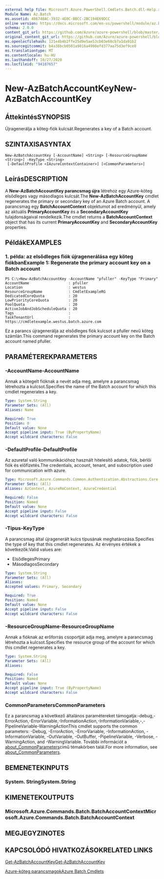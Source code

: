 ```yaml
---
external help file: Microsoft.Azure.PowerShell.Cmdlets.Batch.dll-Help.xml
Module Name: Az.Batch
ms.assetid: 486748AC-3932-4E0C-BBCC-2BC194E69DCC
online version: https://docs.microsoft.com/en-us/powershell/module/az.batch/new-azbatchaccountkey
schema: 2.0.0
content_git_url: https://github.com/Azure/azure-powershell/blob/master/src/Batch/Batch/help/New-AzBatchAccountKey.md
original_content_git_url: https://github.com/Azure/azure-powershell/blob/master/src/Batch/Batch/help/New-AzBatchAccountKey.md
ms.openlocfilehash: 121e4b4b2ffe25d9e5ae53cb03e60cb7a1da91b2
ms.sourcegitcommit: b4a38bcb0501a9016a4998efd377aa75d3ef9ce8
ms.translationtype: MT
ms.contentlocale: hu-HU
ms.lasthandoff: 10/27/2020
ms.locfileid: "94187657"
---
```

# <span data-ttu-id="8faa0-101">New-AzBatchAccountKey</span><span class="sxs-lookup"><span data-stu-id="8faa0-101">New-AzBatchAccountKey</span></span>

## <span data-ttu-id="8faa0-102">Áttekintés</span><span class="sxs-lookup"><span data-stu-id="8faa0-102">SYNOPSIS</span></span>
<span data-ttu-id="8faa0-103">Újragenerálja a köteg-fiók kulcsát.</span><span class="sxs-lookup"><span data-stu-id="8faa0-103">Regenerates a key of a Batch account.</span></span>

## <span data-ttu-id="8faa0-104">SZINTAXISA</span><span class="sxs-lookup"><span data-stu-id="8faa0-104">SYNTAX</span></span>

```
New-AzBatchAccountKey [-AccountName] <String> [-ResourceGroupName <String>] -KeyType <String>
 [-DefaultProfile <IAzureContextContainer>] [<CommonParameters>]
```

## <span data-ttu-id="8faa0-105">Leírás</span><span class="sxs-lookup"><span data-stu-id="8faa0-105">DESCRIPTION</span></span>
<span data-ttu-id="8faa0-106">A **New-AzBatchAccountKey parancsmag újra** létrehoz egy Azure-köteg elsődleges vagy másodlagos kulcsát.</span><span class="sxs-lookup"><span data-stu-id="8faa0-106">The **New-AzBatchAccountKey** cmdlet regenerates the primary or secondary key of an Azure Batch account.</span></span>
<span data-ttu-id="8faa0-107">A parancsmag egy **BatchAccountContext** objektumot ad eredményül, amely az aktuális **PrimaryAccountKey** és a **SecondaryAccountKey** tulajdonságaival rendelkezik.</span><span class="sxs-lookup"><span data-stu-id="8faa0-107">The cmdlet returns a **BatchAccountContext** object that has its current **PrimaryAccountKey** and **SecondaryAccountKey** properties.</span></span>

## <span data-ttu-id="8faa0-108">Példák</span><span class="sxs-lookup"><span data-stu-id="8faa0-108">EXAMPLES</span></span>

### <span data-ttu-id="8faa0-109">1. példa: az elsődleges fiók újragenerálása egy köteg fiókban</span><span class="sxs-lookup"><span data-stu-id="8faa0-109">Example 1: Regenerate the primary account key on a Batch account</span></span>
```
PS C:\>New-AzBatchAccountKey -AccountName "pfuller" -KeyType "Primary"
AccountName                  : pfuller
Location                     : westus
ResourceGroupName            : CmdletExampleRG
DedicatedCoreQuota           : 20
LowPriorityCoreQuota         : 20
PoolQuota                    : 20
ActiveJobAndJobScheduleQuota : 20
Tags                         :
TaskTenantUrl                : https://cmdletexample.westus.batch.azure.com
```

<span data-ttu-id="8faa0-110">Ez a parancs újragenerálja az elsődleges fiók kulcsot a pfuller nevű köteg számlán.</span><span class="sxs-lookup"><span data-stu-id="8faa0-110">This command regenerates the primary account key on the Batch account named pfuller.</span></span>

## <span data-ttu-id="8faa0-111">PARAMÉTEREK</span><span class="sxs-lookup"><span data-stu-id="8faa0-111">PARAMETERS</span></span>

### <span data-ttu-id="8faa0-112">-AccountName</span><span class="sxs-lookup"><span data-stu-id="8faa0-112">-AccountName</span></span>
<span data-ttu-id="8faa0-113">Annak a kötegelt fióknak a nevét adja meg, amelyre a parancsmag létrehozta a kulcsot.</span><span class="sxs-lookup"><span data-stu-id="8faa0-113">Specifies the name of the Batch account for which this cmdlet regenerates a key.</span></span>

```yaml
Type: System.String
Parameter Sets: (All)
Aliases: Name

Required: True
Position: 0
Default value: None
Accept pipeline input: True (ByPropertyName)
Accept wildcard characters: False
```

### <span data-ttu-id="8faa0-114">-DefaultProfile</span><span class="sxs-lookup"><span data-stu-id="8faa0-114">-DefaultProfile</span></span>
<span data-ttu-id="8faa0-115">Az azuretal való kommunikációhoz használt hitelesítő adatok, fiók, bérlői fiók és előfizetés.</span><span class="sxs-lookup"><span data-stu-id="8faa0-115">The credentials, account, tenant, and subscription used for communication with azure.</span></span>

```yaml
Type: Microsoft.Azure.Commands.Common.Authentication.Abstractions.Core.IAzureContextContainer
Parameter Sets: (All)
Aliases: AzContext, AzureRmContext, AzureCredential

Required: False
Position: Named
Default value: None
Accept pipeline input: False
Accept wildcard characters: False
```

### <span data-ttu-id="8faa0-116">-Típus</span><span class="sxs-lookup"><span data-stu-id="8faa0-116">-KeyType</span></span>
<span data-ttu-id="8faa0-117">A parancsmag által újragenerált kulcs típusának meghatározása.</span><span class="sxs-lookup"><span data-stu-id="8faa0-117">Specifies the type of key that this cmdlet regenerates.</span></span>
<span data-ttu-id="8faa0-118">Az érvényes értékek a következők:</span><span class="sxs-lookup"><span data-stu-id="8faa0-118">Valid values are:</span></span>
- <span data-ttu-id="8faa0-119">Elsődleges</span><span class="sxs-lookup"><span data-stu-id="8faa0-119">Primary</span></span>
- <span data-ttu-id="8faa0-120">Másodlagos</span><span class="sxs-lookup"><span data-stu-id="8faa0-120">Secondary</span></span>

```yaml
Type: System.String
Parameter Sets: (All)
Aliases:
Accepted values: Primary, Secondary

Required: True
Position: Named
Default value: None
Accept pipeline input: False
Accept wildcard characters: False
```

### <span data-ttu-id="8faa0-121">-ResourceGroupName</span><span class="sxs-lookup"><span data-stu-id="8faa0-121">-ResourceGroupName</span></span>
<span data-ttu-id="8faa0-122">Annak a fióknak az erőforrás csoportját adja meg, amelyre a parancsmag létrehozta a kulcsot.</span><span class="sxs-lookup"><span data-stu-id="8faa0-122">Specifies the resource group of the account for which this cmdlet regenerates a key.</span></span>

```yaml
Type: System.String
Parameter Sets: (All)
Aliases:

Required: False
Position: Named
Default value: None
Accept pipeline input: True (ByPropertyName)
Accept wildcard characters: False
```

### <span data-ttu-id="8faa0-123">CommonParameters</span><span class="sxs-lookup"><span data-stu-id="8faa0-123">CommonParameters</span></span>
<span data-ttu-id="8faa0-124">Ez a parancsmag a következő általános paramétereket támogatja:-debug,-ErrorAction,-ErrorVariable,-InformationAction,-InformationVariable,-,-PipelineVariable-WarningAction</span><span class="sxs-lookup"><span data-stu-id="8faa0-124">This cmdlet supports the common parameters: -Debug, -ErrorAction, -ErrorVariable, -InformationAction, -InformationVariable, -OutVariable, -OutBuffer, -PipelineVariable, -Verbose, -WarningAction, and -WarningVariable.</span></span> <span data-ttu-id="8faa0-125">További információt a [about_CommonParameters](http://go.microsoft.com/fwlink/?LinkID=113216)című témakörben talál.</span><span class="sxs-lookup"><span data-stu-id="8faa0-125">For more information, see [about_CommonParameters](http://go.microsoft.com/fwlink/?LinkID=113216).</span></span>

## <span data-ttu-id="8faa0-126">BEMENETEK</span><span class="sxs-lookup"><span data-stu-id="8faa0-126">INPUTS</span></span>

### <span data-ttu-id="8faa0-127">System. String</span><span class="sxs-lookup"><span data-stu-id="8faa0-127">System.String</span></span>

## <span data-ttu-id="8faa0-128">KIMENETEK</span><span class="sxs-lookup"><span data-stu-id="8faa0-128">OUTPUTS</span></span>

### <span data-ttu-id="8faa0-129">Microsoft.Azure.Commands.Batch.BatchAccountContext</span><span class="sxs-lookup"><span data-stu-id="8faa0-129">Microsoft.Azure.Commands.Batch.BatchAccountContext</span></span>

## <span data-ttu-id="8faa0-130">MEGJEGYZI</span><span class="sxs-lookup"><span data-stu-id="8faa0-130">NOTES</span></span>

## <span data-ttu-id="8faa0-131">KAPCSOLÓDÓ HIVATKOZÁSOK</span><span class="sxs-lookup"><span data-stu-id="8faa0-131">RELATED LINKS</span></span>

[<span data-ttu-id="8faa0-132">Get-AzBatchAccountKey</span><span class="sxs-lookup"><span data-stu-id="8faa0-132">Get-AzBatchAccountKey</span></span>](./Get-AzBatchAccountKey.md)

[<span data-ttu-id="8faa0-133">Azure-köteg parancsmagok</span><span class="sxs-lookup"><span data-stu-id="8faa0-133">Azure Batch Cmdlets</span></span>](/powershell/module/Az.Batch/)
